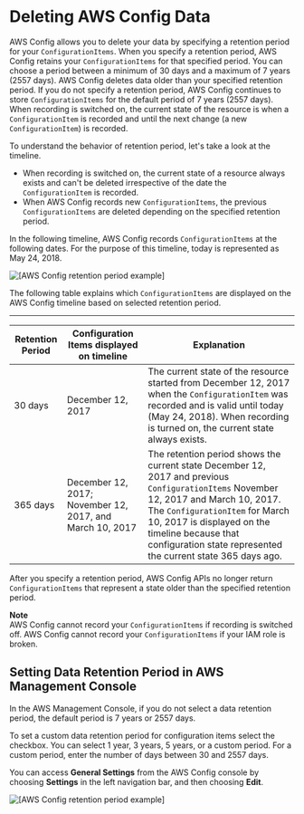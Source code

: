 # Deleting AWS Config Data<a name="delete-config-data-with-retention-period"></a>

AWS Config allows you to delete your data by specifying a retention period for your `ConfigurationItems`\. When you specify a retention period, AWS Config retains your `ConfigurationItems` for that specified period\. You can choose a period between a minimum of 30 days and a maximum of 7 years \(2557 days\)\. AWS Config deletes data older than your specified retention period\. If you do not specify a retention period, AWS Config continues to store `ConfigurationItems` for the default period of 7 years \(2557 days\)\. When recording is switched on, the current state of the resource is when a `ConfigurationItem` is recorded and until the next change \(a new `ConfigurationItem`\) is recorded\.

To understand the behavior of retention period, let's take a look at the timeline\.
+ When recording is switched on, the current state of a resource always exists and can't be deleted irrespective of the date the `ConfigurationItem` is recorded\.
+ When AWS Config records new `ConfigurationItems`, the previous `ConfigurationItems` are deleted depending on the specified retention period\.

In the following timeline, AWS Config records `ConfigurationItems` at the following dates\. For the purpose of this timeline, today is represented as May 24, 2018\.

![\[AWS Config retention period example\]](http://docs.aws.amazon.com/config/latest/developerguide/images/retention-period-timeline.png)

The following table explains which `ConfigurationItems` are displayed on the AWS Config timeline based on selected retention period\.


****  

| Retention Period | Configuration Items displayed on timeline | Explanation | 
| --- | --- | --- | 
| 30 days | December 12, 2017 | The current state of the resource started from December 12, 2017 when the `ConfigurationItem` was recorded and is valid until today \(May 24, 2018\)\. When recording is turned on, the current state always exists\. | 
| 365 days | December 12, 2017; November 12, 2017, and March 10, 2017 | The retention period shows the current state December 12, 2017 and previous `ConfigurationItems` November 12, 2017 and March 10, 2017\.  The `ConfigurationItem` for March 10, 2017 is displayed on the timeline because that configuration state represented the current state 365 days ago\.   | 

After you specify a retention period, AWS Config APIs no longer return `ConfigurationItems` that represent a state older than the specified retention period\. 

**Note**  
AWS Config cannot record your `ConfigurationItems` if recording is switched off\.
AWS Config cannot record your `ConfigurationItems` if your IAM role is broken\.

## Setting Data Retention Period in AWS Management Console<a name="delete-config-data-with-retention-period-console"></a>

In the AWS Management Console, if you do not select a data retention period, the default period is 7 years or 2557 days\.

To set a custom data retention period for configuration items select the checkbox\. You can select 1 year, 3 years, 5 years, or a custom period\. For a custom period, enter the number of days between 30 and 2557 days\.

You can access **General Settings** from the AWS Config console by choosing **Settings** in the left navigation bar, and then choosing **Edit**\.

![\[AWS Config retention period example\]](http://docs.aws.amazon.com/config/latest/developerguide/images/retention-period-console.png)